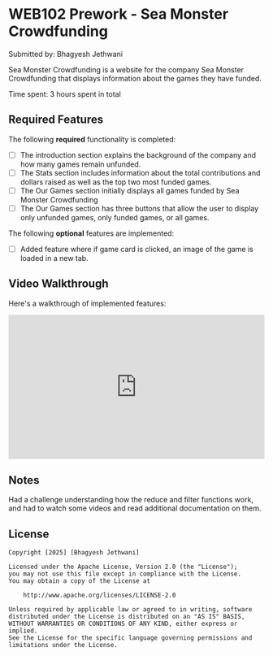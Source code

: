 # WEB102 Prework - Sea Monster Crowdfunding

Submitted by: Bhagyesh Jethwani <br>

Sea Monster Crowdfunding is a website for the company Sea Monster Crowdfunding that displays information about the games they have funded.<br>

Time spent: 3 hours spent in total

## Required Features

The following **required** functionality is completed:

* [ ] The introduction section explains the background of the company and how many games remain unfunded.
* [ ] The Stats section includes information about the total contributions and dollars raised as well as the top two most funded games.
* [ ] The Our Games section initially displays all games funded by Sea Monster Crowdfunding
* [ ] The Our Games section has three buttons that allow the user to display only unfunded games, only funded games, or all games.

The following **optional** features are implemented:

* [ ] Added feature where if game card is clicked, an image of the game is loaded in a new tab.

## Video Walkthrough

Here's a walkthrough of implemented features:
<div style="position: relative; padding-bottom: 56.25%; height: 0;"><iframe src="https://www.loom.com/embed/17e17dae30d343a58fa29e0badb4d0d1?sid=35cb2fb1-9974-4d0f-bd5f-78fe7900dbba" frameborder="0" webkitallowfullscreen mozallowfullscreen allowfullscreen style="position: absolute; top: 0; left: 0; width: 100%; height: 100%;"></iframe></div>

## Notes

Had a challenge understanding how the reduce and filter functions work, and had to watch some videos and read additional documentation on them.

## License

    Copyright [2025] [Bhagyesh Jethwani]

    Licensed under the Apache License, Version 2.0 (the "License");
    you may not use this file except in compliance with the License.
    You may obtain a copy of the License at

        http://www.apache.org/licenses/LICENSE-2.0

    Unless required by applicable law or agreed to in writing, software
    distributed under the License is distributed on an "AS IS" BASIS,
    WITHOUT WARRANTIES OR CONDITIONS OF ANY KIND, either express or implied.
    See the License for the specific language governing permissions and
    limitations under the License.
